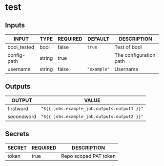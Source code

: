 # test

## Inputs

<!-- AUTO-DOC-INPUT:START - Do not remove or modify this section -->

|    INPUT    |  TYPE  | REQUIRED |   DEFAULT   |      DESCRIPTION       |
|-------------|--------|----------|-------------|------------------------|
| bool_tested |  bool  |  false   |   `true`    |      Test of bool      |
| config-path | string |   true   |             | The configuration path |
|  username   | string |  false   | `"example"` |        Username        |

<!-- AUTO-DOC-INPUT:END -->

## Outputs

<!-- AUTO-DOC-OUTPUT:START - Do not remove or modify this section -->

|   OUTPUT   |                    VALUE                    |
|------------|---------------------------------------------|
| firstword  | `"${{ jobs.example_job.outputs.output1 }}"` |
| secondword | `"${{ jobs.example_job.outputs.output2 }}"` |

<!-- AUTO-DOC-OUTPUT:END -->

## Secrets

<!-- AUTO-DOC-SECRETS:START - Do not remove or modify this section -->

| SECRET | REQUIRED |      DESCRIPTION      |
|--------|----------|-----------------------|
| token  |   true   | Repo scoped PAT token |

<!-- AUTO-DOC-SECRETS:END -->

